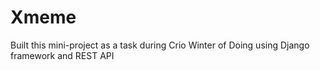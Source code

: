 # Xmeme
Built this mini-project as a task during Crio Winter of Doing using Django framework and REST API
